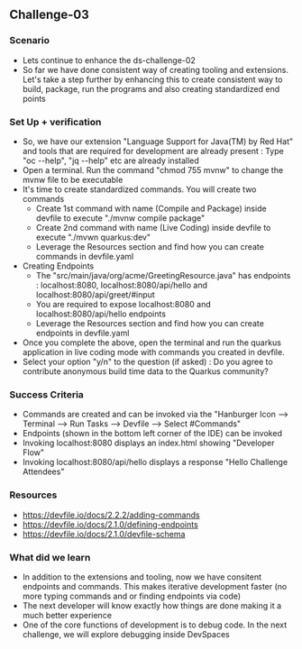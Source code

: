 ## Challenge-03

### Scenario
* Lets continue to enhance the ds-challenge-02
* So far we have done consistent way of creating tooling and extensions. Let's take a step further by enhancing this to create consistent way to build, package, run the programs and also creating standardized end points

### Set Up + verification
* So, we have our extension "Language Support for Java(TM) by Red Hat" and tools that are required for development are already present : Type "oc --help", "jq --help" etc are already installed
* Open a terminal. Run the command "chmod 755 mvnw" to change the mvnw file to be executable
* It's time to create standardized commands. You will create two commands
    * Create 1st command with name (Compile and Package) inside devfile to execute "./mvnw compile package"
    * Create 2nd command with name (Live Coding) inside devfile to execute "./mvwn quarkus:dev"
    * Leverage the Resources section and find how you can create commands in devfile.yaml    
* Creating Endpoints
    * The "src/main/java/org/acme/GreetingResource.java" has endpoints : localhost:8080, localhost:8080/api/hello and localhost:8080/api/greet/#input
    * You are required to expose localhost:8080 and localhost:8080/api/hello endpoints
    * Leverage the Resources section and find how you can create endpoints in devfile.yaml    
* Once you complete the above, open the terminal and run the quarkus application in live coding mode with commands you created in devfile. 
* Select your option "y/n" to the question (if asked) : Do you agree to contribute anonymous build time data to the Quarkus community?

### Success Criteria
* Commands are created and can be invoked via the "Hanburger Icon --> Terminal --> Run Tasks --> Devfile --> Select #Commands"
* Endpoints (shown in the bottom left corner of the IDE) can be invoked
* Invoking localhost:8080 displays an index.html showing "Developer Flow"
* Invoking localhost:8080/api/hello displays a response "Hello Challenge Attendees"

### Resources
* https://devfile.io/docs/2.2.2/adding-commands
* https://devfile.io/docs/2.1.0/defining-endpoints
* https://devfile.io/docs/2.1.0/devfile-schema

### What did we learn
* In addition to the extensions and tooling, now we have consitent endpoints and commands. This makes iterative development faster (no more typing commands and or finding endpoints via code)
* The next developer will know exactly how things are done making it a much better experience
* One of the core functions of development is to debug code. In the next challenge, we will explore debugging inside DevSpaces

